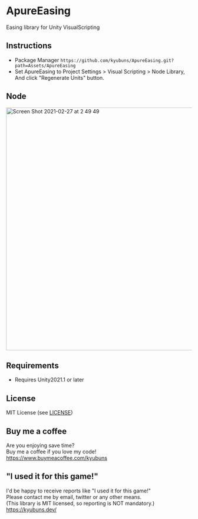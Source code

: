 # ApureEasing
Easing library for Unity VisualScripting

## Instructions

- Package Manager `https://github.com/kyubuns/ApureEasing.git?path=Assets/ApureEasing`
- Set ApureEasing to Project Settings > Visual Scripting > Node Library, And click "Regenerate Units" button.

## Node

<img width="658" alt="Screen Shot 2021-02-27 at 2 49 49" src="https://user-images.githubusercontent.com/961165/109336805-448e9a80-78a7-11eb-92ff-5404e6f46848.png">

## Requirements

- Requires Unity2021.1 or later

## License

MIT License (see [LICENSE](LICENSE))

## Buy me a coffee

Are you enjoying save time?  
Buy me a coffee if you love my code!  
https://www.buymeacoffee.com/kyubuns

## "I used it for this game!"

I'd be happy to receive reports like "I used it for this game!"  
Please contact me by email, twitter or any other means.  
(This library is MIT licensed, so reporting is NOT mandatory.)  
https://kyubuns.dev/

